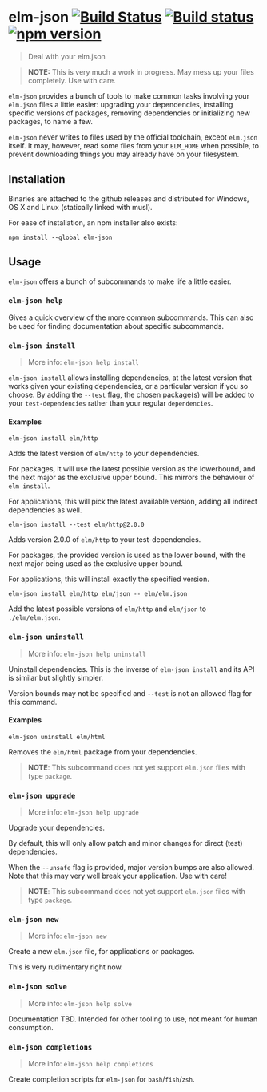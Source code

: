 # elm-json [![Build Status](https://travis-ci.org/zwilias/elm-json.svg?branch=master)](https://travis-ci.org/zwilias/elm-json) [![Build status](https://ci.appveyor.com/api/projects/status/0vub0mf2oenp5lbd/branch/master?svg=true)](https://ci.appveyor.com/project/zwilias/elm-json/branch/master) [![npm version](https://badge.fury.io/js/elm-json.svg)](https://badge.fury.io/js/elm-json)
> Deal with your elm.json

> **NOTE:** This is very much a work in progress. May mess up your files
> completely. Use with care.

`elm-json` provides a bunch of tools to make common tasks involving your
`elm.json` files a little easier: upgrading your dependencies, installing
specific versions of packages, removing dependencies or initializing new
packages, to name a few.

`elm-json` never writes to files used by the official toolchain, except
`elm.json` itself. It may, however, read some files from your `ELM_HOME` when
possible, to prevent downloading things you may already have on your filesystem.

## Installation

Binaries are attached to the github releases and distributed for Windows, OS X
and Linux (statically linked with musl).

For ease of installation, an npm installer also exists:

```
npm install --global elm-json
```

## Usage

`elm-json` offers a bunch of subcommands to make life a little easier.

### `elm-json help`

Gives a quick overview of the more common subcommands. This can also be used for
finding documentation about specific subcommands.

### `elm-json install`

> More info: `elm-json help install`

`elm-json install` allows installing dependencies, at the latest version that
works given your existing dependencies, or a particular version if you so
choose. By adding the `--test` flag, the chosen package(s) will be added to your
`test-dependencies` rather than your regular `dependencies`.

#### Examples

```
elm-json install elm/http
```

Adds the latest version of `elm/http` to your dependencies.

For packages, it will use the latest possible version as the lowerbound, and the
next major as the exclusive upper bound. This mirrors the behaviour of `elm
install`.

For applications, this will pick the latest available version, adding all
indirect dependencies as well.


```
elm-json install --test elm/http@2.0.0
```

Adds version 2.0.0 of `elm/http` to your test-dependencies.

For packages, the provided version is used as the lower bound, with the next
major being used as the exclusive upper bound.

For applications, this will install exactly the specified version.

```
elm-json install elm/http elm/json -- elm/elm.json
```

Add the latest possible versions of `elm/http` and `elm/json` to
`./elm/elm.json`.

### `elm-json uninstall`

> More info: `elm-json help uninstall`

Uninstall dependencies. This is the inverse of `elm-json install` and its API is
similar but slightly simpler.

Version bounds may not be specified and `--test` is not an allowed flag for this
command.

#### Examples

```
elm-json uninstall elm/html
```

Removes the `elm/html` package from your dependencies.

> **NOTE**: This subcommand does not yet support `elm.json` files with type
> `package`.

### `elm-json upgrade`

> More info: `elm-json help upgrade`

Upgrade your dependencies.

By default, this will only allow patch and minor changes for direct (test) dependencies.

When the `--unsafe` flag is provided, major version bumps are also allowed. Note
that this may very well break your application. Use with care!

> **NOTE**: This subcommand does not yet support `elm.json` files with type
> `package`.

### `elm-json new`

> More info: `elm-json new`

Create a new `elm.json` file, for applications or packages.

This is very rudimentary right now.

### `elm-json solve`

> More info: `elm-json help solve`

Documentation TBD. Intended for other tooling to use, not meant for human consumption.

### `elm-json completions`

> More info: `elm-json help completions`

Create completion scripts for `elm-json` for `bash`/`fish`/`zsh`.
